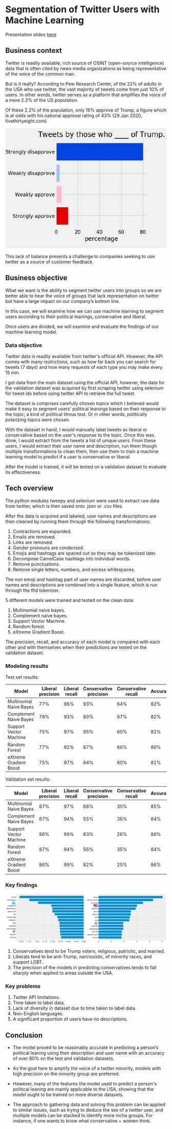 # Segmentation of Twitter Users with Machine Learning

Presentation slides [here](presentation.pdf)

## Business context

Twitter is readily available, rich source of OSINT (open-source intelligence) data that is often cited by news media organizations as being representative of the voice of the common man.

But is it really? According to Pew Research Center, of the 22% of adults in the USA who use twitter, the vast majority of tweets come from just 10% of users. In other words, twitter serves as a platform that amplifies the voice of a mere 2.2% of the US population.

Of these 2.2% of the population, only 16% approve of Trump, a figure which is at odds with his national approval rating of 43% (29 Jan 2020, fivethirtyeight.com)

![twitter user distribution](./images/twitter%20user%20distribution.jpg)

This lack of balance presents a challenge to companies seeking to use twitter as a source of customer feedback.

## Business objective

What we want is the ability to segment twitter users into groups so we are better able to hear the voice of groups that lack representation on twitter but have a large impact on our company’s bottom line.

In this case, we will examine how we can use machine learning to segment users according to their political leanings, conservative and liberal.

Once users are divided, we will examine and evaluate the findings of our machine learning model.

### Data objective

Twitter data is readily available from twitter's official API. However, the API comes with many restrictions, such as how far back you can search for tweets (7 days) and how many requests of each type you may make every 15 min.

I got data from the main dataset using the official API, however, the data for the validation dataset was acquired by first scraping twitter using selenium for tweet ids before using twitter API to retrieve the full tweet.

The dataset is comprises carefully chosen topics which I believed would make it easy to segment users' political leanings based on their response to the topic; a kind of political litmus test. Or in other words, politically polarizing topics were chosen.

With the dataset in hand, I would manually label tweets as liberal or conservative based on the user's response to the topic. Once this was done, I would extract from the tweets a list of unique users. From these users, I would extract their user name and description, run them though multiple transformations to clean them, then use them to train a machine learning model to predict if a user is conservative or liberal.

After the model is trained, it will be tested on a validation dataset to evaluate its effectiveness.

## Tech overview

The python modules tweepy and selenium were used to extract raw data from twitter, which is then saved onto .json or .csv files.

After the data is acquired and labeled, user names and descriptions are then cleaned by running them through the following transformations:
1. Contractions are expanded.
2. Emails are removed.
3. Links are removed.
4. Gender pronouns are condensed.
5. Emojis and hashtags are spaced out so they may be tokenized later.
6. Decompose CamelCase hashtags into individual words.
7. Remove punctuations.
8. Remove single letters, numbers, and excess whitespaces.

The non emoji and hashtag part of user names are discarded, before user names and descriptions are combined into a single feature, which is run through the tfid tokenizer.

5 different models were trained and tested on the clean data:
1. Multinomial naive bayes.
2. Complement naive bayes.
3. Support Vector Machine.
4. Random forest.
5. eXtreme Gradient Boost.

The precision, recall, and accuracy of each model is compared with each other and with themselves when their predictions are tested on the validation dataset.

### Modeling results

Test set results:

| Model | Liberal precision | Liberal recall | Conservative precision | Conservative recall | Accuracy |
| ------ | ------ | ------ | ------ | ------ | ------ |
| Multinomial Naive Bayes | 77% | 96% | 93% | 64% | 82% |
| Complement Naive Bayes | 78% | 93% | 89% | 67% | 82% |
| Support Vector Machine | 75% | 97% | 95% | 60% | 81% |
| Random Forest | 77% | 92% | 87% | 66% | 80% |
| eXtreme Gradient Boost | 75% | 97% | 94% | 60% | 81% |

Validation set results:

| Model | Liberal precision | Liberal recall | Conservative precision | Conservative recall | Accuracy |
| ------ | ------ | ------ | ------ | ------ | ------ |
| Multinomial Naive Bayes | 87% | 97% | 68% | 30% | 85% |
| Complement Naive Bayes | 87% | 94% | 55% | 36% | 84% |
| Support Vector Machine | 86% | 99% | 83% | 26% | 86% |
| Random Forest | 87% | 94% | 56% | 35% | 84% |
| eXtreme Gradient Boost | 86% | 99% | 82% | 25% | 86% |

### Key findings

![model coefficients](./images/model%20coefficients.jpg)

1. Conservatives tend to be Trump voters, religious, patriotic, and married.
2. Liberals tend to be anti-Trump, narcissistic, of minority races, and support LGBT.
3. The precision of the models in predicting conservatives tends to fall sharply when applied to areas outside the USA.

### Key problems

1. Twitter API limitations.
2. Time taken to label data.
3. Lack of diversity in dataset due to time taken to label data.
4. Non-English languages.
5. A significant proportion of users have no descriptions.

## Conclusion

- The model proved to be reasonably accurate in predicting a person’s political leaning using their
description and user name with an accuracy of over 80% on the test and validation datasets.

- As the goal here to amplify the voice of a twitter minority, models with high precision on the minority group are preferred.

- However, many of the features the model used to predict a person's political leaning are mainly applicable to the USA, showing that the model ought to be trained on more diverse datasets.

- The approach to gathering data and solving this problem can be applied to similar issues, such as trying to deduce the sex of a twitter user, and multiple models can be stacked to identify more niche groups. For instance, if one wants to know what conservative + women think.
